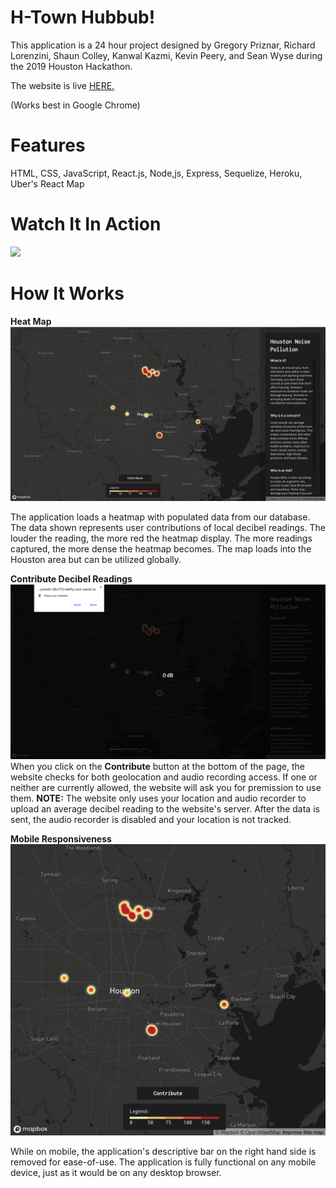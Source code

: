 # H-Town Hubbub!
This application is a 24 hour project designed by Gregory Priznar, Richard Lorenzini, Shaun Colley, Kanwal Kazmi, Kevin Peery, and Sean Wyse during the 2019 Houston Hackathon.
<p>The website is live <a href="https://optimistic-yonath-25c712.netlify.com/">HERE.</a> </p>
<p>(Works best in Google Chrome)</p>

# Features
HTML, CSS, JavaScript, React.js, Node,js, Express, Sequelize, Heroku, Uber's React Map


# Watch It In Action
<img src="decibel.gif"/>


# How It Works
**Heat Map**
<img src="hackathonmain.png"/>
<p>The application loads a heatmap with populated data from our database. The data shown represents user contributions of local decibel readings. The louder the reading, the more red the heatmap display. The more readings captured, the more dense the heatmap becomes. The map loads into the Houston area but can be utilized globally.</p>


**Contribute Decibel Readings**
<img src="permissions.png"/>
When you click on the **Contribute** button at the bottom of the page, the website checks for both geolocation and audio recording access. If one or neither are currently allowed, the website will ask you for premission to use them.
**NOTE:** The website only uses your location and audio recorder to upload an average decibel reading to the website's server. After the data is sent, the audio recorder is disabled and your location is not tracked.

**Mobile Responsiveness**
<img src="mobile.png"/>

While on mobile, the application's descriptive bar on the right hand side is removed for ease-of-use. The application is fully functional on any mobile device, just as it would be on any desktop browser.
